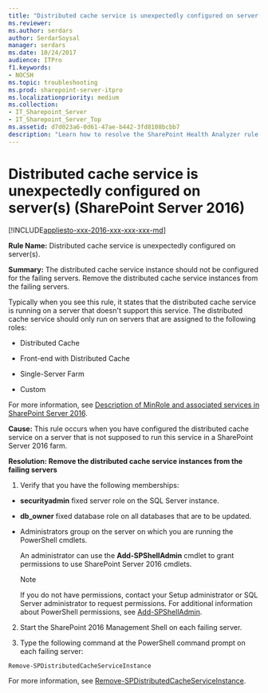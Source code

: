 ```yaml
---
title: "Distributed cache service is unexpectedly configured on server(s) (SharePoint Server 2016)"
ms.reviewer: 
ms.author: serdars
author: SerdarSoysal
manager: serdars
ms.date: 10/24/2017
audience: ITPro
f1.keywords:
- NOCSH
ms.topic: troubleshooting
ms.prod: sharepoint-server-itpro
ms.localizationpriority: medium
ms.collection:
- IT_Sharepoint_Server
- IT_Sharepoint_Server_Top
ms.assetid: d7d023a6-0d61-47ae-b442-3fd8108bcbb7
description: "Learn how to resolve the SharePoint Health Analyzer rule: Distributed cache service is unexpectedly configured on server(s), for SharePoint Server 2016."
---
```


# Distributed cache service is unexpectedly configured on server(s) (SharePoint Server 2016)

[!INCLUDE[appliesto-xxx-2016-xxx-xxx-xxx-md](../includes/appliesto-xxx-2016-xxx-xxx-xxx-md.md)]
  
 **Rule Name:** Distributed cache service is unexpectedly configured on server(s). 

 **Summary:** The distributed cache service instance should not be configured for the failing servers. Remove the distributed cache service instances from the failing servers. 
  
Typically when you see this rule, it states that the distributed cache service is running on a server that doesn't support this service. The distributed cache service should only run on servers that are assigned to the following roles:
  
- Distributed Cache
    
- Front-end with Distributed Cache
    
- Single-Server Farm
    
- Custom
    
For more information, see [Description of MinRole and associated services in SharePoint Server 2016](../administration/description-of-minrole-and-associated-services-in-sharepoint-server-2016.md).
  
 **Cause:** This rule occurs when you have configured the distributed cache service on a server that is not supposed to run this service in a SharePoint Server 2016 farm. 
  
 **Resolution: Remove the distributed cache service instances from the failing servers**
  
1. Verify that you have the following memberships:
    
  - **securityadmin** fixed server role on the SQL Server instance. 
    
  - **db_owner** fixed database role on all databases that are to be updated. 
    
  - Administrators group on the server on which you are running the PowerShell cmdlets.
    
    An administrator can use the **Add-SPShellAdmin** cmdlet to grant permissions to use SharePoint Server 2016 cmdlets. 
    
    > [!NOTE]
    > If you do not have permissions, contact your Setup administrator or SQL Server administrator to request permissions. For additional information about PowerShell permissions, see [Add-SPShellAdmin](/powershell/module/sharepoint-server/Add-SPDistributedCacheServiceInstance?view=sharepoint-ps&preserve-view=true). 
  
2. Start the SharePoint 2016 Management Shell on each failing server.
    
3. Type the following command at the PowerShell command prompt on each failing server:
    
  ```
  Remove-SPDistributedCacheServiceInstance
  ```

For more information, see [Remove-SPDistributedCacheServiceInstance](/powershell/module/sharepoint-server/Remove-SPDistributedCacheServiceInstance?view=sharepoint-ps&preserve-view=true).
  

